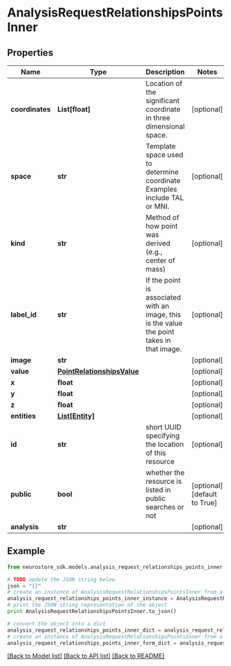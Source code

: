 # AnalysisRequestRelationshipsPointsInner


## Properties
Name | Type | Description | Notes
------------ | ------------- | ------------- | -------------
**coordinates** | **List[float]** | Location of the significant coordinate in three dimensional space. | [optional] 
**space** | **str** | Template space used to determine coordinate Examples include TAL or MNI. | [optional] 
**kind** | **str** | Method of how point was derived (e.g., center of mass) | [optional] 
**label_id** | **str** | If the point is associated with an image, this is the value the point takes in that image. | [optional] 
**image** | **str** |  | [optional] 
**value** | [**PointRelationshipsValue**](PointRelationshipsValue.md) |  | [optional] 
**x** | **float** |  | [optional] 
**y** | **float** |  | [optional] 
**z** | **float** |  | [optional] 
**entities** | [**List[Entity]**](Entity.md) |  | [optional] 
**id** | **str** | short UUID specifying the location of this resource | [optional] 
**public** | **bool** | whether the resource is listed in public searches or not | [optional] [default to True]
**analysis** | **str** |  | [optional] 

## Example

```python
from neurostore_sdk.models.analysis_request_relationships_points_inner import AnalysisRequestRelationshipsPointsInner

# TODO update the JSON string below
json = "{}"
# create an instance of AnalysisRequestRelationshipsPointsInner from a JSON string
analysis_request_relationships_points_inner_instance = AnalysisRequestRelationshipsPointsInner.from_json(json)
# print the JSON string representation of the object
print AnalysisRequestRelationshipsPointsInner.to_json()

# convert the object into a dict
analysis_request_relationships_points_inner_dict = analysis_request_relationships_points_inner_instance.to_dict()
# create an instance of AnalysisRequestRelationshipsPointsInner from a dict
analysis_request_relationships_points_inner_form_dict = analysis_request_relationships_points_inner.from_dict(analysis_request_relationships_points_inner_dict)
```
[[Back to Model list]](../README.md#documentation-for-models) [[Back to API list]](../README.md#documentation-for-api-endpoints) [[Back to README]](../README.md)


